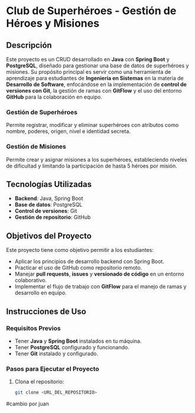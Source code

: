 # Club de Superhéroes - Gestión de Héroes y Misiones

## Descripción

Este proyecto es un CRUD desarrollado en **Java** con **Spring Boot** y **PostgreSQL**, diseñado para gestionar una base de datos de superhéroes y misiones. Su propósito principal es servir como una herramienta de aprendizaje para estudiantes de **Ingeniería en Sistemas** en la materia de **Desarrollo de Software**, enfocándose en la implementación de **control de versiones con Git**, la gestión de ramas con **GitFlow** y el uso del entorno **GitHub** para la colaboración en equipo.

### Gestión de Superhéroes
Permite registrar, modificar y eliminar superhéroes con atributos como nombre, poderes, origen, nivel e identidad secreta.

### Gestión de Misiones
Permite crear y asignar misiones a los superhéroes, estableciendo niveles de dificultad y limitando la participación de hasta 5 héroes por misión.

## Tecnologías Utilizadas
- **Backend**: Java, Spring Boot
- **Base de datos**: PostgreSQL
- **Control de versiones**: Git
- **Gestión de repositorio**: GitHub

## Objetivos del Proyecto
Este proyecto tiene como objetivo permitir a los estudiantes:
- Aplicar los principios de desarrollo backend con Spring Boot.
- Practicar el uso de GitHub como repositorio remoto.
- Manejar **pull requests**, **issues** y **versionado de código** en un entorno colaborativo.
- Implementar el flujo de trabajo con **GitFlow** para el manejo de ramas y desarrollo en equipo.

## Instrucciones de Uso

### Requisitos Previos
- Tener **Java** y **Spring Boot** instalados en tu máquina.
- Tener **PostgreSQL** configurado y funcionando.
- Tener **Git** instalado y configurado.

### Pasos para Ejecutar el Proyecto

1. Clona el repositorio:
   ```bash
   git clone <URL_DEL_REPOSITORIO>

#cambio por juan
